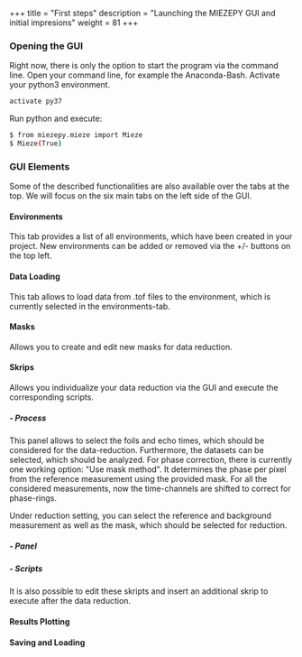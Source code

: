 +++
title = "First steps"
description = "Launching the MIEZEPY GUI and initial impresions"
weight = 81
+++

### Opening the GUI

Right now, there is only the option to start the program via the command line. Open your command line, for example the Anaconda-Bash. Activate your python3 environment. 

```bash
activate py37
```

Run python and execute:

```bash
$ from miezepy.mieze import Mieze
$ Mieze(True)
```

### GUI Elements
Some of the described functionalities are also available over the tabs at the top. We will focus on the six main tabs on the left side of the GUI.
#### Environments
This tab provides a list of all environments, which have been created in your project. New environments can be added or removed via the +/- buttons on the top left.
#### Data Loading
This tab allows to load data from .tof files to the environment, which is currently selected in the environments-tab.
#### Masks
Allows you to create and edit new masks for data reduction.
#### Skrips
Allows you individualize your data reduction via the GUI and execute the corresponding scripts. 
##### - Process
This panel allows to select the foils and echo times, which should be considered for the data-reduction. Furthermore, the datasets can be selected, which should be analyzed. For phase correction, there is currently one working option: "Use mask method". It determines the phase per pixel from the reference measurement using the provided mask. For all the considered measurements, now the time-channels are shifted to correct for phase-rings.

Under reduction setting, you can select the reference and background measurement as well as the mask, which should be selected for reduction.

##### - Panel

##### - Scripts
It is also possible to edit these skripts and insert an additional skrip to execute after the data reduction.
#### Results Plotting

#### Saving and Loading